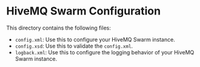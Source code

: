 # HiveMQ Swarm Configuration

This directory contains the following files:
- `config.xml`: Use this to configure your HiveMQ Swarm instance.
- `config.xsd`: Use this to validate the `config.xml`.
- `logback.xml`: Use this to configure the logging behavior of your HiveMQ Swarm instance.
